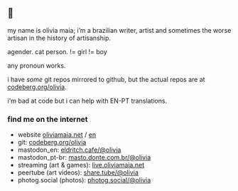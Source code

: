 ## 🌱

my name is olivia maia; i’m a brazilian writer, artist and sometimes the worse artisan in the history of artisanship.

agender. cat person. != girl != boy

any pronoun works.

i have _some_ git repos mirrored to github, but the actual repos are at [codeberg.org/olivia](https://codeberg.org/olivia).

i'm bad at code but i can help with EN-PT translations.

### find me on the internet
- website [oliviamaia.net](https://oliviamaia.net) / [en](https://oliviamaia.net/en)
- git: [codeberg.org/olivia](https://codeberg.org/olivia)
- mastodon_en: [eldritch.cafe/@olivia](https://eldritch.cafe/@olivia)
- mastodon_pt-br: [masto.donte.com.br/@olivia](https://masto.donte.com.br/@olivia)
- streaming (art & games): [live.oliviamaia.net](https://live.oliviamaia.net)
- peertube (art videos): [share.tube/@olivia](https://share.tube/accounts/olivia/)
- photog.social (photos): [photog.social/@olivia](https://photog.social/@olivia)
